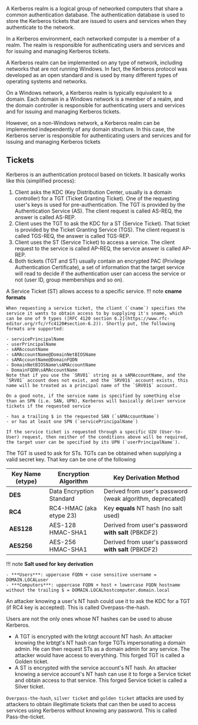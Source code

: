 A Kerberos realm is a logical group of networked computers that share a common authentication database. The authentication database is used to store the Kerberos tickets that are issued to users and services when they authenticate to the network.

In a Kerberos environment, each networked computer is a member of a realm. The realm is responsible for authenticating users and services and for issuing and managing Kerberos tickets.

A Kerberos realm can be implemented on any type of network, including networks that are not running Windows. In fact, the Kerberos protocol was developed as an open standard and is used by many different types of operating systems and networks.

On a Windows network, a Kerberos realm is typically equivalent to a domain. Each domain in a Windows network is a member of a realm, and the domain controller is responsible for authenticating users and services and for issuing and managing Kerberos tickets.

However, on a non-Windows network, a Kerberos realm can be implemented independently of any domain structure. In this case, the Kerberos server is responsible for authenticating users and services and for issuing and managing Kerberos tickets
## Tickets
Kerberos is an authentication protocol based on tickets. It basically works like this (simplified process):

1. Client asks the KDC (Key Distribution Center, usually is a domain controller) for a TGT (Ticket Granting Ticket). One of the requesting user's keys is used for pre-authentication. The TGT is provided by the Authentication Service (AS). The client request is called AS-REQ, the answer is called AS-REP.
2. Client uses the TGT to ask the KDC for a ST (Service Ticket). That ticket is provided by the Ticket Granting Service (TGS). The client request is called TGS-REQ, the answer is called TGS-REP.
3. Client uses the ST (Service Ticket) to access a service. The client request to the service is called AP-REQ, the service answer is called AP-REP.
4. Both tickets (TGT and ST) usually contain an encrypted PAC (Privilege Authentication Certificate), a set of information that the target service will read to decide if the authentication user can access the service or not (user ID, group memberships and so on).

A Service Ticket (ST) allows access to a specific service.
!!! note
    **cname formats**

    When requesting a service ticket, the client (`cname`) specifies the service it wants to obtain access to by supplying it's sname, which can be one of 9 types ([RFC 4120 section 6.2](https://www.rfc-editor.org/rfc/rfc4120#section-6.2)). Shortly put, the following formats are supported:

    - servicePrincipalName
    - userPrincipalName
    - sAMAccountName
    - sAMAccountName@DomainNetBIOSName
    - sAMAccountName@DomainFQDN
    - DomainNetBIOSName\sAMAccountName
    - DomainFQDN\sAMAccountName
    Note that if you use the `SRV01` string as a sAMAccountName, and the `SRV01` account does not exist, and the `SRV01$` account exists, this name will be treated as a principal name of the `SRV01$` account.

    On a good note, if the service name is specified by something else than an SPN (i.e. SAN, UPN), Kerberos will basically deliver service tickets if the requested service

    - has a trailing $ in the requested SAN (`sAMAccountName`)
    - or has at least one SPN (`servicePrincipalName`)

    If the service ticket is requested through a specific U2U (User-to-User) request, then neither of the conditions above will be required, the target user can be specified by its UPN (`userPrincipalName`).

The TGT is used to ask for STs. TGTs can be obtained when supplying a valid secret key. That key can be one of the following 

| **Key Name (etype)** | **Encryption Algorithm** | **Key Derivation Method**                                 |
| -------------------- | ------------------------ | --------------------------------------------------------- |
| **DES**              | Data Encryption Standard | Derived from user's password (weak algorithm, deprecated) |
| **RC4**              | RC4-HMAC (aka etype 23)  | Key **equals** NT hash (no salt used)                     |
| **AES128**           | AES-128 HMAC-SHA1        | Derived from user's password **with salt** (PBKDF2)       |
| **AES256**           | AES-256 HMAC-SHA1        | Derived from user's password **with salt** (PBKDF2)       |
!!! note
    **Salt used for key derivation**

    - ***Users***: uppercase FQDN + case sensitive username = DOMAIN.LOCALuser
    - ***Computers***: uppercase FQDN + host + lowercase FQDN hostname without the trailing $ = DOMAIN.LOCALhostcomputer.domain.local

An attacker knowing a user's NT hash could use it to ask the KDC for a TGT (if RC4 key is accepted). This is called Overpass-the-hash.

Users are not the only ones whose NT hashes can be used to abuse Kerberos.

- A TGT is encrypted with the krbtgt account NT hash. An attacker knowing the krbtgt's NT hash can forge TGTs impersonating a domain admin. He can then request STs as a domain admin for any service. The attacker would have access to everything. This forged TGT is called a Golden ticket.
- A ST is encrypted with the service account's NT hash. An attacker knowing a service account's NT hash can use it to forge a Service ticket and obtain access to that service. This forged Service ticket is called a Silver ticket.

`Overpass-the-hash`, `silver ticket` and `golden ticket` attacks are used by attackers to obtain illegitimate tickets that can then be used to access services using Kerberos without knowing any password. This is called Pass-the-ticket.